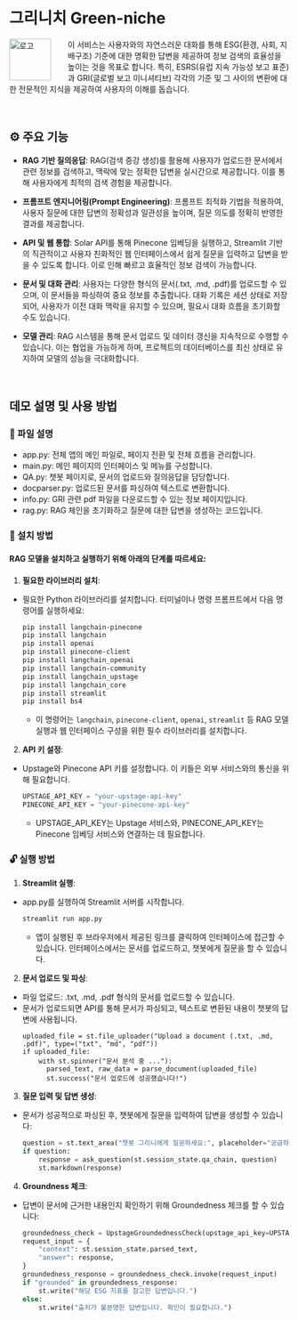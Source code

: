 # **그리니치 Green-niche** 

<div>
  <img src="https://github.com/minjae2002/Upstage_Green-Niche/blob/main/Green-niche-symbol.png" alt="로고" align="left" width="75" style="margin-right: 30px;">
  <p>
    이 서비스는 사용자와의 자연스러운 대화를 통해 ESG(환경, 사회, 지배구조) 기준에 대한 명확한 답변을 제공하여 정보 검색의 효율성을 높이는 것을 목표로 합니다. 특히, ESRS(유럽 지속 가능성 보고 표준)과 GRI(글로벌 보고 이니셔티브) 각각의 기준 및 그 사이의 변환에 대한 전문적인 지식을 제공하여 사용자의 이해를 돕습니다.
  </p>
</div>
<br>

## ⚙️ 주요 기능
*   **RAG 기반 질의응답**: RAG(검색 증강 생성)를 활용해 사용자가 업로드한 문서에서 관련 정보를 검색하고, 맥락에 맞는 정확한 답변을 실시간으로 제공합니다. 이를 통해 사용자에게 최적의 검색 경험을 제공합니다.
  
*   **프롬프트 엔지니어링(Prompt Engineering)**: 프롬프트 최적화 기법을 적용하여, 사용자 질문에 대한 답변의 정확성과 일관성을 높이며, 질문 의도를 정확히 반영한 결과를 제공합니다.
  
*   **API 및 웹 통합**: Solar API를 통해 Pinecone 임베딩을 실행하고, Streamlit 기반의 직관적이고 사용자 친화적인 웹 인터페이스에서 쉽게 질문을 입력하고 답변을 받을 수 있도록 합니다. 이로 인해 빠르고 효율적인 정보 검색이 가능합니다.

*   **문서 및 대화 관리**: 사용자는 다양한 형식의 문서(.txt, .md, .pdf)를 업로드할 수 있으며, 이 문서들을 파싱하여 중요 정보를 추출합니다. 대화 기록은 세션 상태로 저장되어, 사용자가 이전 대화 맥락을 유지할 수 있으며, 필요시 대화 흐름을 초기화할 수도 있습니다.

*   **모델 관리**: RAG 시스템을 통해 문서 업로드 및 데이터 갱신을 지속적으로 수행할 수 있습니다. 이는 협업을 가능하게 하며, 프로젝트의 데이터베이스를 최신 상태로 유지하여 모델의 성능을 극대화합니다.
<br>

## 데모 설명 및 사용 방법
### 📃 파일 설명
  - app.py: 전체 앱의 메인 파일로, 페이지 전환 및 전체 흐름을 관리합니다.
  - main.py: 메인 페이지의 인터페이스 및 메뉴를 구성합니다.
  - QA.py: 챗봇 페이지로, 문서의 업로드와 질의응답을 담당합니다.
  - docparser.py: 업로드된 문서를 파싱하여 텍스트로 변환합니다.
  - info.py: GRI 관련 pdf 파일을 다운로드할 수 있는 정보 페이지입니다.
  - rag.py: RAG 체인을 초기화하고 질문에 대한 답변을 생성하는 코드입니다.


### 🔧 설치 방법
#### RAG 모델을 설치하고 실행하기 위해 아래의 단계를 따르세요:

1. **필요한 라이브러리 설치**:
  - 필요한 Python 라이브러리를 설치합니다. 터미널이나 명령 프롬프트에서 다음 명령어를 실행하세요:

    ```bash
    pip install langchain-pinecone
    pip install langchain
    pip install openai
    pip install pinecone-client
    pip install langchain_openai
    pip install langchain-community
    pip install langchain_upstage
    pip install langchain_core
    pip install streamlit
    pip install bs4
    ```
    - 이 명령어는 `langchain`, `pinecone-client`, `openai`, `streamlit` 등 RAG 모델 실행과 웹 인터페이스 구성을 위한 필수 라이브러리를 설치합니다.  

2. **API 키 설정**:
  - Upstage와 Pinecone API 키를 설정합니다. 이 키들은 외부 서비스와의 통신을 위해 필요합니다.

     ```python
     UPSTAGE_API_KEY = "your-upstage-api-key"
     PINECONE_API_KEY = "your-pinecone-api-key"
     ```
    - UPSTAGE_API_KEY는 Upstage 서비스와, PINECONE_API_KEY는 Pinecone 임베딩 서비스와 연결하는 데 필요합니다.

### 🔓 실행 방법

1. **Streamlit 실행**:
  - app.py를 실행하여 Streamlit 서버를 시작합니다.

    ```bash
    streamlit run app.py
    ```
    - 앱이 실행된 후 브라우저에서 제공된 링크를 클릭하여 인터페이스에 접근할 수 있습니다. 인터페이스에서는 문서를 업로드하고, 챗봇에게 질문을 할 수 있습니다.

2. **문서 업로드 및 파싱**:
  - 파일 업로드: .txt, .md, .pdf 형식의 문서를 업로드할 수 있습니다.
  - 문서가 업로드되면 API를 통해 문서가 파싱되고, 텍스트로 변환된 내용이 챗봇의 답변에 사용됩니다.
    ```pyhton
    uploaded_file = st.file_uploader("Upload a document (.txt, .md, .pdf)", type=("txt", "md", "pdf"))
    if uploaded_file:
        with st.spinner("문서 분석 중 ..."):
          parsed_text, raw_data = parse_document(uploaded_file)
          st.success("문서 업로드에 성공했습니다!")
    ```

3. **질문 입력 및 답변 생성**:
  - 문서가 성공적으로 파싱된 후, 챗봇에게 질문을 입력하여 답변을 생성할 수 있습니다:
    ```python
    question = st.text_area("챗봇 그리니에게 질문하세요:", placeholder="궁금하신 ESRS나 GRI 지표에 대해 질문하세요!")
    if question:
        response = ask_question(st.session_state.qa_chain, question)
        st.markdown(response)
    ```

4. **Groundness 체크**:
  - 답변이 문서에 근거한 내용인지 확인하기 위해 Groundedness 체크를 할 수 있습니다:
    ```python
    groundedness_check = UpstageGroundednessCheck(upstage_api_key=UPSTAGE_API_KEY)
    request_input = {
        "context": st.session_state.parsed_text,
        "answer": response,
    }
    groundedness_response = groundedness_check.invoke(request_input)
    if "grounded" in groundedness_response:
        st.write("해당 ESG 지표를 참고한 답변입니다.")
    else:
        st.write("출처가 불분명한 답변입니다. 확인이 필요합니다.")
    ```
